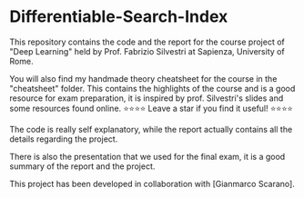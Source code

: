 # Differentiable-Search-Index
This repository contains the code and the report for the course project of "Deep Learning" held by Prof. Fabrizio Silvestri at Sapienza, University of Rome.

You will also find my handmade theory cheatsheet for the course in the "cheatsheet" folder. This contains the highlights of the course and is a good resource for exam preparation, it is inspired by prof. Silvestri's slides and some resources found online. 
⭐️⭐️⭐️⭐️ Leave a star if you find it useful! ⭐️⭐️⭐️⭐️

The code is really self explanatory, while the report actually contains all the details regarding the project.

There is also the presentation that we used for the final exam, it is a good summary of the report and the project.

This project has been developed in collaboration with [Gianmarco Scarano].

